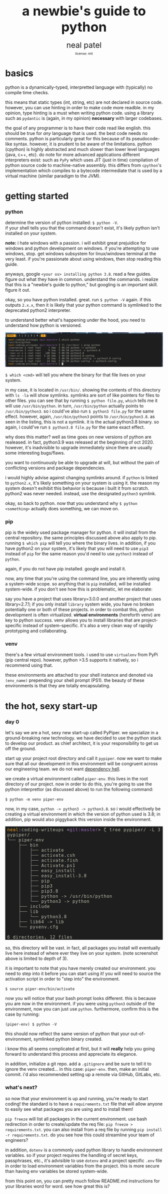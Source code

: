 <p style="text-align: center; font-size: 3em; font-weight: bold;">a newbie's guide to python</p>
<p style="text-align: center; font-size: 1.75em; margin-top: -1em">neal patel</p>
<p style="text-align: center; font-size: .75em; margin-top: -1.75em">license: mit</p>


# basics

python is a dynamically-typed, interpretted language with (typically) no compile time checks.  

this means that static types (int, string, etc) are not declared in source code. however, you can use hinting in order to make code more readble. in my opinion, type hinting is a must when writing python code. using a library such as `pydantic` is (again, in my opinion) **necessary** with larger codebases.

the goal of any programmer is to have their code read like english. this should be true for *any* language that is used. the best code needs no comments. python is particularly great for this because of its pseudocode-like syntax. however, it is prudent to be aware of the limitations. python (cpython) is highly abstracted and much slower than lower level languages (java, c++, etc). do note for more advanced applications different interpreters exist: such as `PyPy` which uses JIT (just in time) compilation of python source code to machine-native assembly. this differs from `cpython`'s implementation which compiles to a bytecode intermediate that is used by a virtual machine (similar paradigm to the JVM).


# getting started


### python

determine the version of python installed: `$ python -V`.  
if your shell tells you that the command doesn't exist, it's likely python isn't installed on your system.  

**note:** i hate windows with a passion. i will exhibit great prejuidice for windows and python development on windows. if you're attempting to use windows, stop. get windows subsystem for linux/windows terminal at the very least. if you're passionate about using windows, then stop reading this guide.  

anyways, google `<your os> installing python 3.8`. read a few guides. figure out what they have in common. understand the commands. i realize that this is a "newbie's guide to python," but googling is an important skill. figure it out.

okay, so you have python installed. great. run `$ python -V` again. if this outputs `2.x.x`, then it is likely that your python command is symlinked to the deprecated python2 interpreter. 

to understand better what's happening under the hood, you need to understand how python is versioned.

![img](media/whichpython.png)

`$ which <cmd>` will tell you where the binary for that file lives on your system.  

in my case, it is located in `/usr/bin/`. showing the contents of this directory with `ls -la` will show symlinks. symlinks are sort of like pointers for files to other files. you can see that by running `$ python file.py`, `which` tells me it will use `/usr/bin/python`. in turn, `/usr/bin/python` actually points to `/usr/bin/python3`. so i could've also run `$ python3 file.py` for the same effect. however, again, `/usr/bin/python3` points to `/usr/bin/pyhon3.8`. as seen in the listing, this is not a symlink. it is the actual python3.8 binary. so again, i could've run `$ python3.8 file.py` for the same exact effect.

why does this matter? well as time goes on new versions of python are realeased. in fact, python3.9 was released at the beginning of oct 2020. however, it's inadvisible to upgrade immediately since there are usually some interesting bugs/flaws. 

you want to continuously be able to upgrade at will, but without the pain of conflicting versions and package dependencies.

i would highly advise against changing symlinks around. if `python` is linked to `python2.x`, it's likely something on your system is using it. the reason my system doesn't exihibit this behavior is because i built it from scratch. python2 was never needed. instead, use the designated `python3` symlink.

okay, so back to python. now that you understand why `$ python <something>` actually does something, we can move on.

### pip

pip is the widely used package manager for python. it will install from the central repository. the same principles discussed above also apply to pip. running `$ which pip` will tell you where the binary lives. in addition, if you have python2 on your system, it's likely that you will need to use `pip3` instead of `pip` for the same reason you'd need to use `python3` instead of `python`.

again, if you do not have pip installed. google and install it.

now, any time that you're using the command line, you are inherently using a system-wide scope. so anything that is `pip` installed, will be installed system-wide. if you don't see how this is problematic, let me elaborate:

say you have a project that uses library=3.0.0 and another project that uses library=2.7.1; if you only install `library` system wide, you have no broken potentially one or both of these projects. in order to combat this, python development is often virtualized. **virtual environments** (hereforth venv) are key to python success. venv allows you to install libraries that are project-specific instead of system-specific. it's also a very clean way of rapidly prototyping and collaborating.

### venv

there's a few virtual environment tools. i used to use `virtualenv` from PyPi (pip central repo). however, python >3.5 supports it natively, so i recommend using that.

these environments are attached to your shell instance and denoted via `(env_name)` prepending your shell prompt (PS1). the beauty of these environments is that they are totally encapsulating.

# the hot, sexy start-up

### day 0

let's say we are a hot, sexy new start-up called PyPiper. we specialize in a ground-breaking new technology. we have decided to use the python stack to develop our product. as chief architect, it is your responsibility to get us off the ground.

start up your project root directory and call it `pypiper`. now we want to make sure that all our development in this environment will be congruent across our engineering team. we do not want [dependency hell](https://www.wikiwand.com/en/Dependency_hell).

we create a virtual environment called `piper-env`. this lives in the root directory of our project. now in order to do this, you're going to use the python interprettor (as discussed above) to run the following command:

`$ python -m venv piper-env`

now, in my case, `python -> python3 -> python3.8`. so i would effectively be creating a virtual environment in which the version of python used is 3.8; in addition, pip would also piggyback this version inside the environment.

![img](media/treeenv.png)

so, this directory will be vast. in fact, all packages you install will eventually live here instead of where ever they live on your system. (note screenshot above is limited to depth of 3).

it is important to note that you have merely created our environment. you need to step into it before you can start using it! you will need to source the activation script in order to "step into" the environment.

`$ source piper-env/bin/activate`

now you will notice that your bash prompt looks different. this is because you are now in the environment. if you were using `python3` outside of the environment, now you can just use `python`. furthermore, confirm this is the case by running:

`(piper-env) $ python -V`

this should now reflect the same version of python that your out-of-environment, symlinked python binary created. 

i know this all seems complicated at first, but it will **really** help you going forward to understand this process and appreciate its elegance.

in addition, initialize a git repo. add a `.gitignore` and be sure to tell it to ignore the venv created... in this case: `piper-env`. then, make an initial commit. i'd also recommended setting up a remote via GitHub, GitLabs, etc.


### what's next?

so now that your environment is up and running, you're ready to start coding! the standard is to have a `requirements.txt` file that will allow anyone to easily see what packages you are using and to install them! 

`pip freeze` will list all packages in the current environment. use bash redirection in order to create/update the req file: `pip freeze > requirements.txt`. you can also install from a req file by running `pip install -r requirements.txt`. do you see how this could streamline your team of engineers?

in addition, `dotenv` is a commonly used python library to handle environment variables. so if your project requires the handling of secret keys, passphrases, etc., it's advisible to use `dotenv` and a project specific `.env` file in order to load environment variables from the project. this is more secure than having env variables be stored system-wide. 

from this point on, you can pretty much follow README.md instructions for your libraries word for word. see how great this is? 